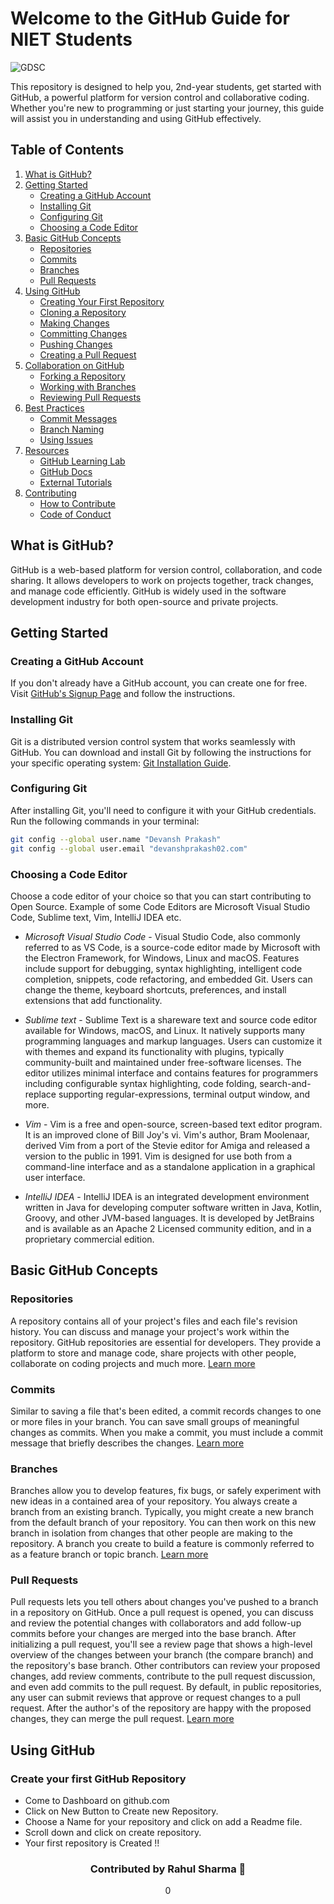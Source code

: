 # Welcome to the GitHub Guide for NIET Students


![GDSC](https://github.com/Sumitpathak721/guideGithub/assets/98797074/7602711d-1061-4139-9fab-ebd69dfed7d5)



This repository is designed to help you, 2nd-year students, get started with GitHub, a powerful platform for version control and collaborative coding. Whether you're new to programming or just starting your journey, this guide will assist you in understanding and using GitHub effectively.

## Table of Contents

1. [What is GitHub?](#what-is-github)
2. [Getting Started](#getting-started)
   - [Creating a GitHub Account](#creating-a-github-account)
   - [Installing Git](#installing-git)
   - [Configuring Git](#configuring-git)
   - [Choosing a Code Editor](#choosing-a-code-editor)
3. [Basic GitHub Concepts](#basic-github-concepts)
   - [Repositories](#repositories)
   - [Commits](#commits)
   - [Branches](#branches)
   - [Pull Requests](#pull-requests)
4. [Using GitHub](#using-github)
   - [Creating Your First Repository](#create-your-first-github-repository)
   - [Cloning a Repository](#cloning-a-repository)
   - [Making Changes](#making-changes)
   - [Committing Changes](#committing-changes)
   - [Pushing Changes](#pushing-changes)
   - [Creating a Pull Request](#creating-a-pull-request)
5. [Collaboration on GitHub](#collaboration-on-github)
   - [Forking a Repository](#forking-a-repository)
   - [Working with Branches](#working-with-branches)
   - [Reviewing Pull Requests](#reviewing-pull-requests)
6. [Best Practices](#best-practices)
   - [Commit Messages](#commit-messages)
   - [Branch Naming](#branch-naming)
   - [Using Issues](#using-issues)
7. [Resources](#resources)
   - [GitHub Learning Lab](#github-learning-lab)
   - [GitHub Docs](#github-docs)
   - [External Tutorials](#external-tutorials)
8. [Contributing](#contributing)
   - [How to Contribute](#how-to-contribute)
   - [Code of Conduct](#code-of-conduct)

## What is GitHub?

GitHub is a web-based platform for version control, collaboration, and code sharing. It allows developers to work on projects together, track changes, and manage code efficiently. GitHub is widely used in the software development industry for both open-source and private projects.

## Getting Started

### Creating a GitHub Account

If you don't already have a GitHub account, you can create one for free. Visit [GitHub's Signup Page](https://github.com/join) and follow the instructions.

### Installing Git

Git is a distributed version control system that works seamlessly with GitHub. You can download and install Git by following the instructions for your specific operating system: [Git Installation Guide](https://git-scm.com/book/en/v2/Getting-Started-Installing-Git).

### Configuring Git

After installing Git, you'll need to configure it with your GitHub credentials. Run the following commands in your terminal:


```bash
git config --global user.name "Devansh Prakash"
git config --global user.email "devanshprakash02.com"
```

### Choosing a Code Editor

Choose a code editor of your choice so that you can start contributing to Open Source. 
Example of some Code Editors are Microsoft Visual Studio Code, Sublime text, Vim, IntelliJ IDEA etc.

- *Microsoft Visual Studio Code* - Visual Studio Code, also commonly referred to as VS Code, is a source-code editor made by Microsoft with the Electron Framework, for Windows, Linux and macOS. Features include support for debugging, syntax highlighting, intelligent code completion, snippets, code refactoring, and embedded Git. Users can change the theme, keyboard shortcuts, preferences, and install extensions that add functionality.

- *Sublime text* - Sublime Text is a shareware text and source code editor available for Windows, macOS, and Linux. It natively supports many programming languages and markup languages. Users can customize it with themes and expand its functionality with plugins, typically community-built and maintained under free-software licenses. The editor utilizes minimal interface and contains features for programmers including configurable syntax highlighting, code folding, search-and-replace supporting regular-expressions, terminal output window, and more.

- *Vim* - Vim is a free and open-source, screen-based text editor program. It is an improved clone of Bill Joy's vi. Vim's author, Bram Moolenaar, derived Vim from a port of the Stevie editor for Amiga and released a version to the public in 1991. Vim is designed for use both from a command-line interface and as a standalone application in a graphical user interface.

- *IntelliJ IDEA* - IntelliJ IDEA is an integrated development environment written in Java for developing computer software written in Java, Kotlin, Groovy, and other JVM-based languages. It is developed by JetBrains and is available as an Apache 2 Licensed community edition, and in a proprietary commercial edition.

## Basic GitHub Concepts

### Repositories

A repository contains all of your project's files and each file's revision history. You can discuss and manage your project's work within the repository. GitHub repositories are essential for developers. They provide a platform to store and manage code, share projects with other people, collaborate on coding projects and much more. [Learn more](https://docs.github.com/en/repositories/creating-and-managing-repositories/about-repositories)

### Commits

Similar to saving a file that's been edited, a commit records changes to one or more files in your branch. You can save small groups of meaningful changes as commits. When you make a commit, you must include a commit message that briefly describes the changes. [Learn more](https://docs.github.com/en/pull-requests/committing-changes-to-your-project/creating-and-editing-commits/about-commits)

### Branches

Branches allow you to develop features, fix bugs, or safely experiment with new ideas in a contained area of your repository.
You always create a branch from an existing branch. Typically, you might create a new branch from the default branch of your repository. You can then work on this new branch in isolation from changes that other people are making to the repository. A branch you create to build a feature is commonly referred to as a feature branch or topic branch. [Learn more](https://docs.github.com/en/pull-requests/collaborating-with-pull-requests/proposing-changes-to-your-work-with-pull-requests/about-branches)

### Pull Requests

Pull requests lets you tell others about changes you've pushed to a branch in a repository on GitHub. Once a pull request is opened, you can discuss and review the potential changes with collaborators and add follow-up commits before your changes are merged into the base branch. After initializing a pull request, you'll see a review page that shows a high-level overview of the changes between your branch (the compare branch) and the repository's base branch. Other contributors can review your proposed changes, add review comments, contribute to the pull request discussion, and even add commits to the pull request. By default, in public repositories, any user can submit reviews that approve or request changes to a pull request. After the author's of the repository are happy with the proposed changes, they can merge the pull request. [Learn more](https://docs.github.com/en/pull-requests/collaborating-with-pull-requests/proposing-changes-to-your-work-with-pull-requests/about-pull-requests)

## Using GitHub

### Create your first GitHub Repository

- Come to Dashboard on github.com
- Click on New Button to Create new Repository.
- Choose a Name for your repository and click on add a Readme file.
- Scroll down and click on create repository.
- Your first repository is Created !!


<div align="center">
    <h3>Contributed by Rahul Sharma 🙂</h3>0
</div>
